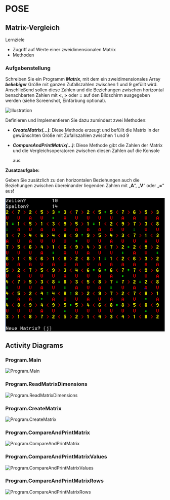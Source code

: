 # POSE

## Matrix-Vergleich

Lernziele

- Zugriff auf Werte einer zweidimensionalen Matrix
- Methoden

### Aufgabenstellung

Schreiben Sie ein Programm ***Matrix***, mit dem ein zweidimensionales Array ***beliebiger*** Größe mit ganzen Zufallszahlen zwischen 1 und 9 gefüllt wird. Anschließend sollen diese Zahlen und die Beziehungen zwischen horizontal benachbarten Zahlen mit **<**, **>** oder **=** auf den Bildschirm ausgegeben werden (siehe Screenshot, Einfärbung optional).

![Illustration](Task.003.png)

Definieren und Implementieren Sie dazu zumindest zwei Methoden:

- ***CreateMatrix(...)***: Diese  Methode erzeugt und befüllt  die Matrix in der gewünschten  Größe mit Zufallszahlen  zwischen 1 und 9
- ***CompareAndPrintMatrix(...)***:  Diese Methode gibt die Zahlen  der Matrix und die  Vergleichsoperatoren zwischen  diesen Zahlen auf die Konsole

  aus.

**Zusatzaufgabe:**

Geben Sie zusätzlich zu den horizontalen Beziehungen auch die  Beziehungen zwischen übereinander liegenden Zahlen mit  „**A**“, „**V**“ oder „**=**“ aus!

![Illustration](Task.004.png)

## Activity Diagrams

### Program.Main

![Program.Main](http://www.plantuml.com/plantuml/proxy?cache=no&src=https://raw.githubusercontent.com/leoggehrer/2324-34_ABIF_ACIF_POSE/master/Matrix.ConApp/Diagrams/ac_Program_Main.puml)

### Program.ReadMatrixDimensions

![Program.ReadMatrixDimensions](http://www.plantuml.com/plantuml/proxy?cache=no&src=https://raw.githubusercontent.com/leoggehrer/2324-34_ABIF_ACIF_POSE/master/Matrix.ConApp/Diagrams/ac_Program_ReadMatrixDimensions.puml)

### Program.CreateMatrix

![Program.CreateMatrix](http://www.plantuml.com/plantuml/proxy?cache=no&src=https://raw.githubusercontent.com/leoggehrer/2324-34_ABIF_ACIF_POSE/master/Matrix.ConApp/Diagrams/ac_Program_CreateMatrix.puml)

### Program.CompareAndPrintMatrix

![Program.CompareAndPrintMatrix](http://www.plantuml.com/plantuml/proxy?cache=no&src=https://raw.githubusercontent.com/leoggehrer/2324-34_ABIF_ACIF_POSE/master/Matrix.ConApp/Diagrams/ac_Program_CompareAndPrintMatrix.puml)

### Program.CompareAndPrintMatrixValues

![Program.CompareAndPrintMatrixValues](http://www.plantuml.com/plantuml/proxy?cache=no&src=https://raw.githubusercontent.com/leoggehrer/2324-34_ABIF_ACIF_POSE/master/Matrix.ConApp/Diagrams/ac_Program_CompareAndPrintMatrixValues.puml)

### Program.CompareAndPrintMatrixRows

![Program.CompareAndPrintMatrixRows](http://www.plantuml.com/plantuml/proxy?cache=no&src=https://raw.githubusercontent.com/leoggehrer/2324-34_ABIF_ACIF_POSE/master/Matrix.ConApp/Diagrams/ac_Program_CompareAndPrintMatrixRows.puml)

